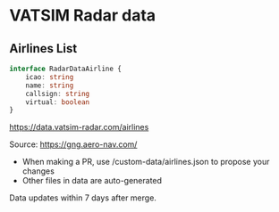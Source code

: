 # VATSIM Radar data

## Airlines List

```typescript
interface RadarDataAirline {
    icao: string
    name: string
    callsign: string
    virtual: boolean
}
```

https://data.vatsim-radar.com/airlines

Source: https://gng.aero-nav.com/

- When making a PR, use /custom-data/airlines.json to propose your changes
- Other files in data are auto-generated

Data updates within 7 days after merge.
